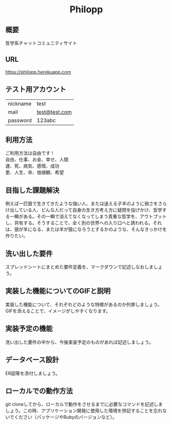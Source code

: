 <h1 align="center">
Philopp
</h1>

## 概要

哲学系チャットコミュニティサイト

## URL
https://philopp.herokuapp.com

## テスト用アカウント

|               |                 |
| ------------- | --------------- |
| nickname      | test            |
| mail          | test@test.com   |
| password      | 123abc          |

## 利用方法

ご利用方法は自由です！<br>
自由、仕事、お金、幸せ、人間<br>
運、死、病気、感情、成功<br>
愛、人生、命、価値観、希望<br>


## 目指した課題解決

例えば一匹狼で生きてきたような強い人、または迷える子羊のように弱さをさらけ出している人、どんな人だって自身の生き方考え方に疑問を投げかけ、哲学する一瞬がある。その一瞬で消えてなくなってしまう貴重な哲学を、アウトプットし、共有する。そうすることで、全く別の世界への入り口へと誘われる。それは、狼が羊になる、または羊が狼になろうとするかのような、そんなきっかけを作りたい。

## 洗い出した要件

スプレッドシートにまとめた要件定義を、マークダウンで記述しなおしましょう。

## 実装した機能についてのGIFと説明

実装した機能について、それぞれどのような特徴があるのか列挙しましょう。GIFを添えることで、イメージがしやすくなります。

## 実装予定の機能

洗い出した要件の中から、今後実装予定のものがあれば記述しましょう。

## データベース設計

ER図等を添付しましょう。

## ローカルでの動作方法

git cloneしてから、ローカルで動作をさせるまでに必要なコマンドを記述しましょう。この時、アプリケーション開発に使用した環境を併記することを忘れないでください（パッケージやRubyのバージョンなど）。